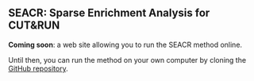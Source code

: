 ## SEACR: Sparse Enrichment Analysis for CUT&RUN

**Coming soon**: a web site allowing you to run the SEACR method online.

Until then, you can run the method on your own computer by cloning the [GitHub repository](https://github.com/FredHutch/SEACR).

